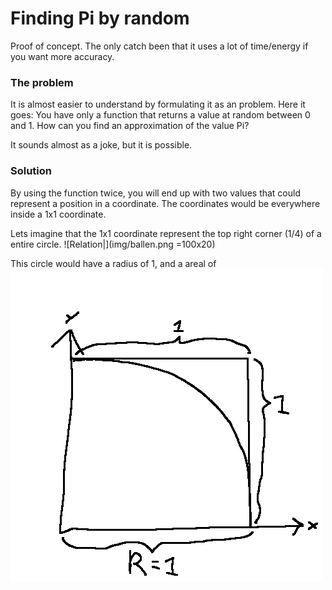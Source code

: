 # Finding Pi by random
Proof of concept. The only catch been that it uses a lot of time/energy if you want more accuracy.

### The problem
It is almost easier to understand by formulating it as an problem. Here it goes:
You have only a function that returns a value at random between 0 and 1. How can you find an approximation of the value Pi?

It sounds almost as a joke, but it is possible. 

### Solution
By using the function twice, you will end up with two values that could represent a position in a coordinate. The coordinates would be everywhere inside a 1x1 coordinate. 

Lets imagine that the 1x1 coordinate represent the top right corner (1/4) of a entire circle. 
![Relation|](img/ballen.png =100x20)




This circle would have a radius of 1, and a areal of 
![Zoom](img/zoom.png)
